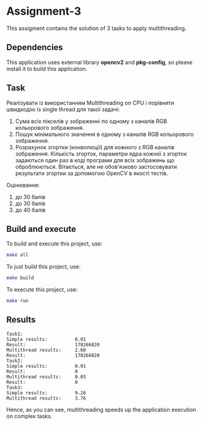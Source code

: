 # Assignment-3
This assigment contains the solution of 3 tasks to apply multithreading.

## Dependencies
This application uses external library __opencv2__ and __pkg-config__, so please install it to build this application.

## Task
Реалізувати із використанням Multithreading on CPU і порівняти швидкодію із single thread для такої задачі:

1) Сума всіх пікселів у зображенні по одному з каналів RGB кольорового зображення.
2) Пошук мінімального значення в одному з каналів RGB кольорового зображення.
3) Розрахунок  згортки (конволюції) для кожного з RGB каналів зображення.
   Кількість згорток, параметри ядра кожної з згорток задаються один раз в  коді програми для всіх зображень що оброблюються.
   Вітається, але не обов'язково застосовувати результати згортки за допомогою OpenCV в якості тестів.

Оцінювання:
1) до 30 балів
2) до 30 балів
3) до 40 балів

## Build and execute
To build and execute this project, use:
```bash
make all
```
To just build this project, use:
```bash
make build
```
To execute this project, use:
```bash
make run
```

## Results
```
Task1:
Simple results:	         0.01 	
Result:                  178266820
Multithread results:	 2.60 	
Result:                  178266820
Task2:
Simple results:	         0.01 	
Result:                  0
Multithread results:	 0.03 	
Result:                  0
Task3:
Simple results:	         9.26 	
Multithread results:	 3.76 
```
Hence, as you can see, multithreading speeds up the application execution on complex tasks.